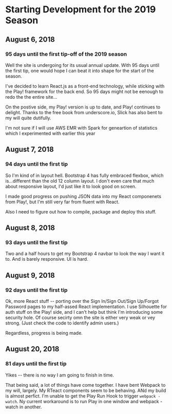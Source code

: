 
# Starting Development for the 2019 Season

## August 6, 2018 
### 95 days until the first tip-off of the 2019 season
Well the site is undergoing for its usual annual update.  With 95 days until the first tip, one would hope I can beat it into shape for the start of the season.

I've decided to learn React.js as a front-end technology, while sticking with the Play! framework for the back end.  So 95 days might not be eenough to redo the the entire site...

On the postive side, my Play! version is up to date, and Play! continues to delight.  Thanks to the free book from underscore.io, Slick has also bent to my will quite dutifully.

I'm not sure if I will use AWS EMR with Spark for geneartion of statistics which I experimented with earlier this year

## August 7, 2018
### 94 days until the first tip

So I'm kind of in layout hell.  Bootstrap 4 has fully embraced flexbox, which is...different than the old 12 column layout.  I don't even care that much about responsive layout, I'd just like it to look good on screen.

I made good progress on pushing JSON data into my React componenets from Play!, but I'm still very far from fluent with React.

Also I need to figure out how to compile, package and deploy this stuff.

## August 8, 2018
### 93 days until the first tip

Two and a half hours to get my Bootstrap 4 navbar to look the way I want it to.  And is barely responsive.  UI is hard.

## August 9, 2018
### 92 days until the first tip

Ok, more React stuff -- porting over the Sign In/Sign Out/Sign Up/Forgot Password pages to my half-assed React implementation.  I use Silhouette for auth stuff on the Play! side, and I can't help but think I'm introducing some security hole.  Of course secirty omn the site is either very weak or vey strong. (Just check the code to identify admin users.)

Regardless, progress is being made.

## August 20, 2018
### 81 days until the first tip

Yikes -- there is no way I am going to finish in time.

That being said, a lot of things have come together.  I have bent Webpack to my will, largely.  My RTeact components seem to be behaving.  ANd my build is almost perfict.  I'm unable to get the Play Run Hook to trigger ```webpack -watch```. Ny current workaround is to run Play in one window and webpack -watch in another.

